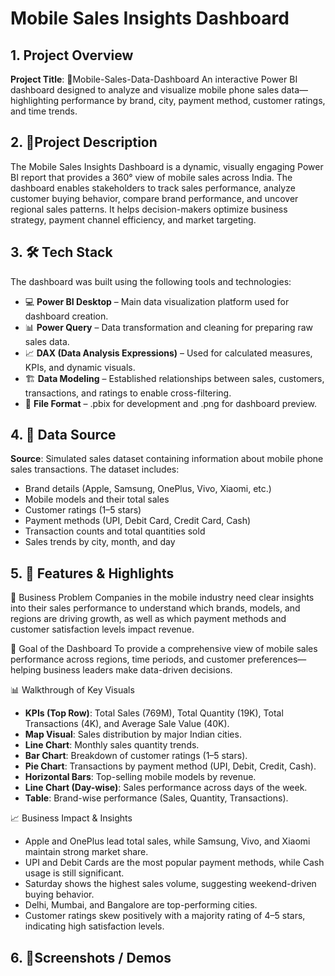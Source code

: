 # Mobile Sales Insights Dashboard

## 1. Project Overview

**Project Title**: 📱Mobile-Sales-Data-Dashboard
An interactive Power BI dashboard designed to analyze and visualize mobile phone sales data—highlighting performance by brand, city, payment method, customer ratings, and time trends.

## 2. 🔎Project Description

The Mobile Sales Insights Dashboard is a dynamic, visually engaging Power BI report that provides a 360° view of mobile sales across India. The dashboard enables stakeholders to track sales performance, analyze customer buying behavior, compare brand performance, and uncover regional sales patterns. It helps decision-makers optimize business strategy, payment channel efficiency, and market targeting.

## 3. 🛠 Tech Stack

The dashboard was built using the following tools and technologies:
- 💻 **Power BI Desktop** – Main data visualization platform used for dashboard creation.
- 📊 **Power Query** – Data transformation and cleaning for preparing raw sales data.
- 📈 **DAX (Data Analysis Expressions)** – Used for calculated measures, KPIs, and dynamic visuals.
- 🏗 **Data Modeling** – Established relationships between sales, customers, transactions, and ratings to enable cross-filtering.
- 📂 **File Format** – .pbix for development and .png for dashboard preview.

## 4. 📂 Data Source

**Source**: Simulated sales dataset containing information about mobile phone sales transactions.
The dataset includes:
- Brand details (Apple, Samsung, OnePlus, Vivo, Xiaomi, etc.)
- Mobile models and their total sales
- Customer ratings (1–5 stars)
- Payment methods (UPI, Debit Card, Credit Card, Cash)
- Transaction counts and total quantities sold
- Sales trends by city, month, and day

## 5. 🌟 Features & Highlights

📌 Business Problem
Companies in the mobile industry need clear insights into their sales performance to understand which brands, models, and regions are driving growth, as well as which payment methods and customer satisfaction levels impact revenue.

🎯 Goal of the Dashboard
To provide a comprehensive view of mobile sales performance across regions, time periods, and customer preferences—helping business leaders make data-driven decisions.

📊 Walkthrough of Key Visuals
- **KPIs (Top Row)**: Total Sales (769M), Total Quantity (19K), Total Transactions (4K), and Average Sale Value (40K).
- **Map Visual**: Sales distribution by major Indian cities.
- **Line Chart**: Monthly sales quantity trends.
- **Bar Chart**: Breakdown of customer ratings (1–5 stars).
- **Pie Chart**: Transactions by payment method (UPI, Debit, Credit, Cash).
- **Horizontal Bars**: Top-selling mobile models by revenue.
- **Line Chart (Day-wise)**: Sales performance across days of the week.
- **Table**: Brand-wise performance (Sales, Quantity, Transactions).

📈 Business Impact & Insights
- Apple and OnePlus lead total sales, while Samsung, Vivo, and Xiaomi maintain strong market share.
- UPI and Debit Cards are the most popular payment methods, while Cash usage is still significant.
- Saturday shows the highest sales volume, suggesting weekend-driven buying behavior.
- Delhi, Mumbai, and Bangalore are top-performing cities.
- Customer ratings skew positively with a majority rating of 4–5 stars, indicating high satisfaction levels.

## 6. 📸Screenshots / Demos

   


